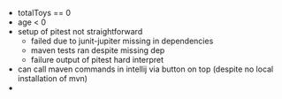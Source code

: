 - totalToys == 0
- age < 0
- setup of pitest not straightforward
  - failed due to junit-jupiter missing in dependencies
  - maven tests ran despite missing dep
  - failure output of pitest hard interpret
- can call maven commands in intellij via button on top (despite no local installation of mvn)
- 